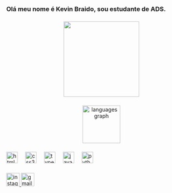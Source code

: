 <h3 align="left">Olá meu nome é Kevin Braido, sou estudante de ADS.</h3>

###

<div align="center">
  <img height="200" src="https://media.giphy.com/media/v1.Y2lkPWVjZjA1ZTQ3ZG9sY3ViN3NrZWZld2ZjZGpyYm5oZXJudGMyb2UzeXB2ZnQxbXprOSZlcD12MV9naWZzX3NlYXJjaCZjdD1n/g2jj9VAIBluIreVNsb/giphy.gif"  />
</div>

###

<div align="center">
  <img src="https://github-readme-stats.vercel.app/api/top-langs?username=NovakBraido&locale=pt-br&hide_title=false&layout=compact&card_width=320&langs_count=5&theme=prussian&hide_border=false&custom_title=Linguagens%20mais%20usadas" height="100" alt="languages graph"  />
</div>

###



###

<div align="left">
  <img src="https://cdn.jsdelivr.net/gh/devicons/devicon/icons/html5/html5-original.svg" height="30" alt="html5 logo"  />
  <img width="12" />
  <img src="https://cdn.jsdelivr.net/gh/devicons/devicon/icons/css3/css3-original.svg" height="30" alt="css3 logo"  />
  <img width="12" />
  <img src="https://cdn.jsdelivr.net/gh/devicons/devicon/icons/typescript/typescript-original.svg" height="30" alt="typescript logo"  />
  <img width="12" />
  <img src="https://cdn.jsdelivr.net/gh/devicons/devicon/icons/javascript/javascript-original.svg" height="30" alt="javascript logo"  />
  <img width="12" />
  <img src="https://cdn.jsdelivr.net/gh/devicons/devicon/icons/python/python-original.svg" height="30" alt="python logo"  />
</div>

###

<div align="left">
  <!-- Instagram -->
  <a href="https://instagram.com/Braido_Novak" target="_blank">
    <img src="https://img.shields.io/static/v1?message=Instagram&logo=instagram&label=&color=E4405F&logoColor=white&labelColor=&style=for-the-badge" height="35" alt="instagram logo" />
  </a>
  
  <a href="kevineugenio654z@gmail.com" target="_blank">
    <img src="https://img.shields.io/static/v1?message=Gmail&logo=gmail&label=&color=D14836&logoColor=white&labelColor=&style=for-the-badge" height="35" alt="gmail logo" />
  </a>
</div>

###

<br clear="both">


###

